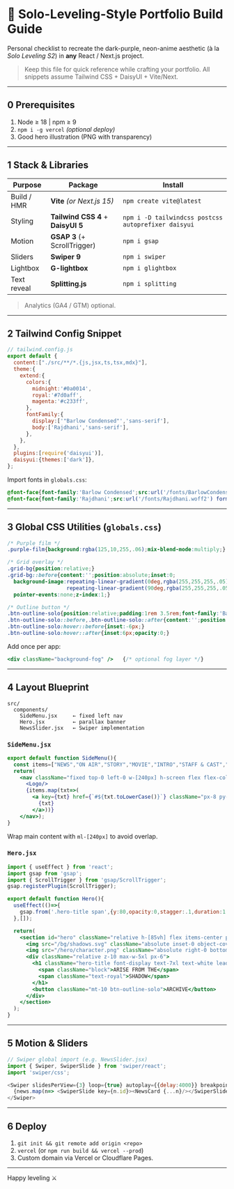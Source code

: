 # 📒 Solo-Leveling-Style Portfolio Build Guide

Personal checklist to recreate the dark-purple, neon-anime aesthetic (à la *Solo Leveling S2*) in **any** React / Next.js project.

> Keep this file for quick reference while crafting your portfolio.  All snippets assume Tailwind CSS + DaisyUI + Vite/Next.

---

## 0  Prerequisites
1. Node ≥ 18 | npm ≥ 9
2. `npm i -g vercel` *(optional deploy)*
3. Good hero illustration (PNG with transparency)

---

## 1  Stack & Libraries
| Purpose | Package | Install |
|---------|---------|---------|
| Build / HMR | **Vite** *(or Next.js 15)* | `npm create vite@latest` |
| Styling | **Tailwind CSS 4** + **DaisyUI 5** | `npm i -D tailwindcss postcss autoprefixer daisyui` |
| Motion | **GSAP 3** (+ ScrollTrigger) | `npm i gsap` |
| Sliders | **Swiper 9** | `npm i swiper` |
| Lightbox | **G-lightbox** | `npm i glightbox` |
| Text reveal | **Splitting.js** | `npm i splitting` |

> Analytics (GA4 / GTM) optional.

---

## 2  Tailwind Config Snippet
```js
// tailwind.config.js
export default {
  content:["./src/**/*.{js,jsx,ts,tsx,mdx}"],
  theme:{
    extend:{
      colors:{
        midnight:'#0a0014',
        royal:'#7d0aff',
        magenta:'#c233ff',
      },
      fontFamily:{
        display:['"Barlow Condensed"','sans-serif'],
        body:['Rajdhani','sans-serif'],
      },
    },
  },
  plugins:[require('daisyui')],
  daisyui:{themes:['dark']},
};
```
Import fonts in `globals.css`:
```css
@font-face{font-family:'Barlow Condensed';src:url('/fonts/BarlowCondensed.woff2') format('woff2');font-display:swap}
@font-face{font-family:'Rajdhani';src:url('/fonts/Rajdhani.woff2') format('woff2');font-display:swap}
```

---

## 3  Global CSS Utilities (`globals.css`)
```css
/* Purple film */
.purple-film{background:rgba(125,10,255,.06);mix-blend-mode:multiply;}

/* Grid overlay */
.grid-bg{position:relative;}
.grid-bg::before{content:'';position:absolute;inset:0;
  background-image:repeating-linear-gradient(0deg,rgba(255,255,255,.05)0 1px,transparent 1px 60px),
                   repeating-linear-gradient(90deg,rgba(255,255,255,.05)0 1px,transparent 1px 60px);
  pointer-events:none;z-index:1;}

/* Outline button */
.btn-outline-solo{position:relative;padding:1rem 3.5rem;font-family:'Barlow Condensed';letter-spacing:.25em;color:#fff;}
.btn-outline-solo::before,.btn-outline-solo::after{content:'';position:absolute;inset:0;border:2px solid #fff;transition:.3s;}
.btn-outline-solo:hover::before{inset:-6px;}
.btn-outline-solo:hover::after{inset:6px;opacity:0;}
```
Add once per app:
```jsx
<div className="background-fog" />   {/* optional fog layer */}
```

---

## 4  Layout Blueprint
```
src/
  components/
    SideMenu.jsx     ← fixed left nav
    Hero.jsx         ← parallax banner
    NewsSlider.jsx   ← Swiper implementation
```
### `SideMenu.jsx`
```jsx
export default function SideMenu(){
  const items=["NEWS","ON AIR","STORY","MOVIE","INTRO","STAFF & CAST","MUSIC"];
  return(
    <nav className="fixed top-0 left-0 w-[240px] h-screen flex flex-col bg-gradient-to-b from-midnight via-[#120022] to-[#200032] z-40">
      <Logo/>
      {items.map(txt=>(
        <a key={txt} href={`#${txt.toLowerCase()}`} className="px-8 py-4 text-white/80 tracking-[.2em] font-display hover:text-white hover:bg-white/10 transition">
          {txt}
        </a>))}
    </nav>);
}
```
Wrap main content with `ml-[240px]` to avoid overlap.

### `Hero.jsx`
```jsx
import { useEffect } from 'react';
import gsap from 'gsap';
import { ScrollTrigger } from 'gsap/ScrollTrigger';
gsap.registerPlugin(ScrollTrigger);

export default function Hero(){
  useEffect(()=>{
    gsap.from('.hero-title span',{y:80,opacity:0,stagger:.1,duration:1.2,scrollTrigger:{trigger:'#hero',start:'top 60%'}});
  },[]);

  return(
    <section id="hero" className="relative h-[85vh] flex items-center purple-film grid-bg overflow-hidden">
      <img src="/bg/shadows.svg" className="absolute inset-0 object-cover opacity-30" />
      <img src="/hero/character.png" className="absolute right-0 bottom-0 w-1/2 drop-shadow-[0_0_20px_rgba(125,10,255,0.4)]" />
      <div className="relative z-10 max-w-5xl px-6">
        <h1 className="hero-title font-display text-7xl text-white leading-tight">
          <span className="block">ARISE FROM THE</span>
          <span className="text-royal">SHADOW</span>
        </h1>
        <button className="mt-10 btn-outline-solo">ARCHIVE</button>
      </div>
    </section>
  );
}
```

---

## 5  Motion & Sliders
```js
// Swiper global import (e.g. NewsSlider.jsx)
import { Swiper, SwiperSlide } from 'swiper/react';
import 'swiper/css';

<Swiper slidesPerView={3} loop={true} autoplay={{delay:4000}} breakpoints={{768:{slidesPerView:2},1280:{slidesPerView:3}}}>
  {news.map(n=> <SwiperSlide key={n.id}><NewsCard {...n}/></SwiperSlide>)}
</Swiper>
```

---

## 6  Deploy
1. `git init && git remote add origin <repo>`  
2. `vercel` (or `npm run build && vercel --prod`)  
3. Custom domain via Vercel or Cloudflare Pages.

---

Happy leveling ⚔️ 